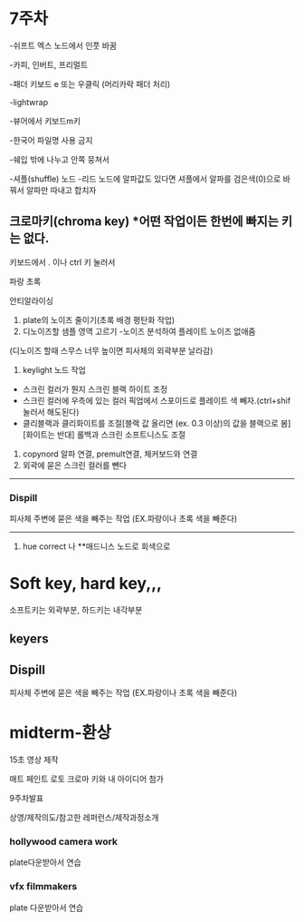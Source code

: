 
# 7주차

-쉬프트 엑스 노드에서 인풋 바꿈

-카피, 인버트, 프리멀트

-패더 키보드 e 또는 우클릭 (머리카락 패더 처리)

-lightwrap

-뷰어에서 키보드m키 

-한국어 파일명 사용 금지

-쉐입 밖에 나누고 안쪽 뭉쳐서

-셔플(shuffle) 노드 -리드 노드에 알파값도 있다면 셔플에서 알파를 검은색(0)으로 바꿔서 알파만 따내고 합치자

## 크로마키(chroma key) *어떤 작업이든 한번에 빠지는 키는 없다.

키보드에서 . 이나 ctrl 키 눌러서 

파랑 초록

안티알라이싱

1. plate의 노이즈 줄이기(초록 배경 평탄화 작업)
2. 디노이즈할 샘플 영역 고르기 -노이즈 분석하여 플레이트 노이즈 없애줌

(디노이즈 할때 스무스 너무 높이면 피사체의 외곽부분 날라감)

1. keylight 노드 작업 
- 스크린 컬러가 뭔지 스크린 블랙 하이트 조정
- 스크린 컬러에 우측에 있는 컬러 픽업에서 스포이드로 플레이트 색 빼자.(ctrl+shif눌러서 해도된다)
- 클리블랙과 클리화이트를 조절[블랙 값 올리면 (ex. 0.3 이상)의 값을 블랙으로 봄] [화이트는 반대] 롤백과 스크린 소프트니스도 조절
1. copynord 알파 연결, premult연결, 체커보드와 연결
2. 외곽에 묻은 스크린 컬러를 뺀다

---

### Dispill

피사체 주변에 묻은 색을 빼주는 작업
(EX.파랑이나 초록 색을 빼준다)

---

1. hue correct 나 **매드니스 노드로 회색으로 

# Soft key, hard key,,,

소프트키는 외곽부분, 하드키는 내각부분

## keyers

## Dispill

피사체 주변에 묻은 색을 빼주는 작업
(EX.파랑이나 초록 색을 빼준다)

# midterm-환상

15초 영상 제작

매트 페인트 로토 크로마 키와 내 아이디어 첨가

9주차발표

상영/제작의도/참고한 레퍼런스/제작과정소개

### hollywood camera work

plate다운받아서 연습

### vfx filmmakers

plate 다운받아서 연습
